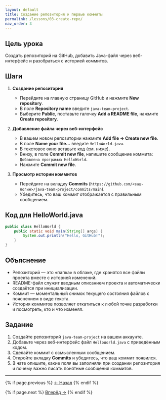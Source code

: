 ```yaml
---
layout: default
title: Создание репозитория и первые коммиты
permalink: /lessons/03-create-repo/
nav_order: 3
---
```


## Цель урока

Создать репозиторий на GitHub, добавить Java-файл через веб-интерфейс и разобраться с историей коммитов.

## Шаги

1. **Создание репозитория**
   - Перейдите на главную страницу GitHub и нажмите **New repository**.  
   - В поле **Repository name** введите `java-team-project`.  
   - Выберите **Public**, поставьте галочку **Add a README file**, нажмите **Create repository**.

2. **Добавление файла через веб-интерфейс**
   - В вашем новом репозитории нажмите **Add file → Create new file**.  
   - В поле **Name your file…** введите `HelloWorld.java`.  
   - В текстовое окно вставьте код (см. ниже).
   - Внизу, в поле **Commit new file**, напишите сообщение коммита: `Добавлена программа HelloWorld`.  
   - Нажмите **Commit new file**.

3. **Просмотр истории коммитов**
   - Перейдите на вкладку **Commits** (`https://github.com/<ваш-логин>/java-team-project/commits/main`).  
   - Убедитесь, что ваш коммит отображается с правильным сообщением.

## Код для HelloWorld.java

```java
public class HelloWorld {
    public static void main(String[] args) {
        System.out.println("Hello, GitHub!");
    }
}
```

## Объяснение

- Репозиторий — это «папка» в облаке, где хранятся все файлы проекта вместе с историей изменений.
- README-файл служит вводным описанием проекта и автоматически создаётся при инициализации.
- Коммит — моментальный снимок текущего состояния файлов с пояснением в виде текста.
- История коммитов позволяет откатиться к любой точке разработки и посмотреть, кто и что изменял.

## Задание

1. Создайте репозиторий `java-team-project` на вашем аккаунте.  
2. Добавьте через веб-интерфейс файл `HelloWorld.java` с приведённым кодом.  
3. Сделайте коммит с осмысленным сообщением.  
4. Откройте вкладку **Commits** и убедитесь, что ваш коммит появился.  
5. В чате опишите, какие поля вы заполняли при создании репозитория и почему важно писать понятные сообщения коммитов.

---

<div class="lesson-nav">
  {% if page.previous %}
    <a href="{{ page.previous.url }}">← Назад</a>
  {% endif %}
  
  {% if page.next %}
    <a href="{{ page.next.url }}">Вперёд →</a>
  {% endif %}
</div>

